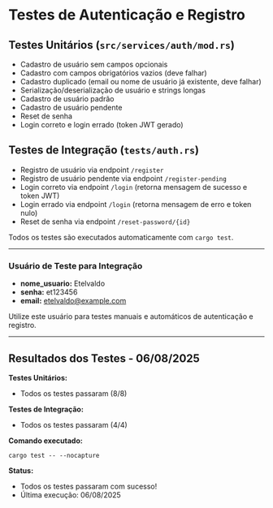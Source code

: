 # Testes de Autenticação e Registro

## Testes Unitários (`src/services/auth/mod.rs`)
- Cadastro de usuário sem campos opcionais
- Cadastro com campos obrigatórios vazios (deve falhar)
- Cadastro duplicado (email ou nome de usuário já existente, deve falhar)
- Serialização/deserialização de usuário e strings longas
- Cadastro de usuário padrão
- Cadastro de usuário pendente
- Reset de senha
- Login correto e login errado (token JWT gerado)

## Testes de Integração (`tests/auth.rs`)
- Registro de usuário via endpoint `/register`
- Registro de usuário pendente via endpoint `/register-pending`
- Login correto via endpoint `/login` (retorna mensagem de sucesso e token JWT)
- Login errado via endpoint `/login` (retorna mensagem de erro e token nulo)
- Reset de senha via endpoint `/reset-password/{id}`

Todos os testes são executados automaticamente com `cargo test`.

---

### Usuário de Teste para Integração
- **nome_usuario:** Etelvaldo
- **senha:** et123456
- **email:** etelvaldo@example.com

Utilize este usuário para testes manuais e automáticos de autenticação e registro.

---

## Resultados dos Testes - 06/08/2025

**Testes Unitários:**
- Todos os testes passaram (8/8)

**Testes de Integração:**
- Todos os testes passaram (4/4)

**Comando executado:**
```
cargo test -- --nocapture
```

**Status:**
- Todos os testes passaram com sucesso!
- Última execução: 06/08/2025
